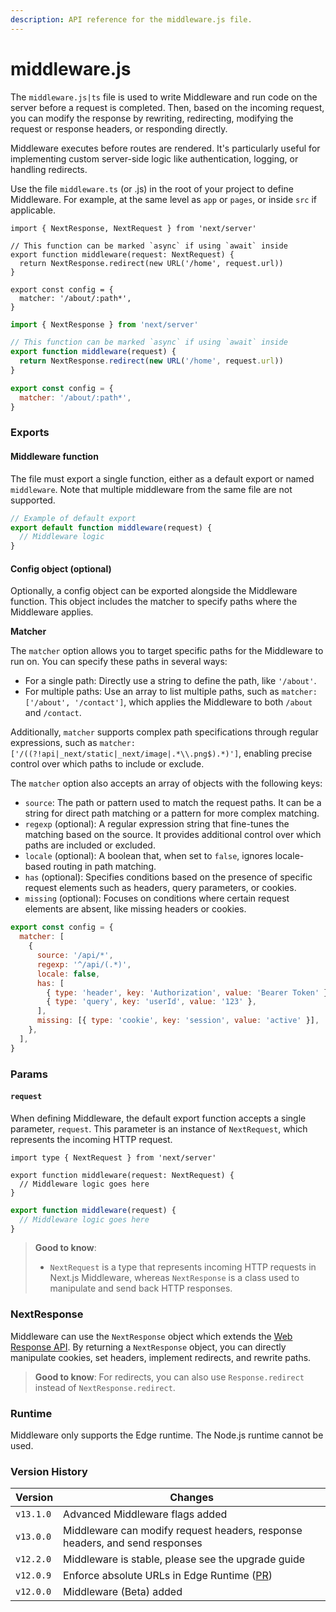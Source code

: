```yaml
---
description: API reference for the middleware.js file.
---
```


# middleware.js

The `middleware.js|ts` file is used to write Middleware and run code on the server before a request is completed. Then, based on the incoming request, you can modify the response by rewriting, redirecting, modifying the request or response headers, or responding directly.

Middleware executes before routes are rendered. It's particularly useful for implementing custom server-side logic like authentication, logging, or handling redirects.

Use the file `middleware.ts` (or .js) in the root of your project to define Middleware. For example, at the same level as `app` or `pages`, or inside `src` if applicable.

```tsx
import { NextResponse, NextRequest } from 'next/server'

// This function can be marked `async` if using `await` inside
export function middleware(request: NextRequest) {
  return NextResponse.redirect(new URL('/home', request.url))
}

export const config = {
  matcher: '/about/:path*',
}
```

```js
import { NextResponse } from 'next/server'

// This function can be marked `async` if using `await` inside
export function middleware(request) {
  return NextResponse.redirect(new URL('/home', request.url))
}

export const config = {
  matcher: '/about/:path*',
}
```

### Exports

#### Middleware function

The file must export a single function, either as a default export or named `middleware`. Note that multiple middleware from the same file are not supported.

```js
// Example of default export
export default function middleware(request) {
  // Middleware logic
}
```

#### Config object (optional)

Optionally, a config object can be exported alongside the Middleware function. This object includes the matcher to specify paths where the Middleware applies.

**Matcher**

The `matcher` option allows you to target specific paths for the Middleware to run on. You can specify these paths in several ways:

* For a single path: Directly use a string to define the path, like `'/about'`.
* For multiple paths: Use an array to list multiple paths, such as `matcher: ['/about', '/contact']`, which applies the Middleware to both `/about` and `/contact`.

Additionally, `matcher` supports complex path specifications through regular expressions, such as `matcher: ['/((?!api|_next/static|_next/image|.*\\.png$).*)']`, enabling precise control over which paths to include or exclude.

The `matcher` option also accepts an array of objects with the following keys:

* `source`: The path or pattern used to match the request paths. It can be a string for direct path matching or a pattern for more complex matching.
* `regexp` (optional): A regular expression string that fine-tunes the matching based on the source. It provides additional control over which paths are included or excluded.
* `locale` (optional): A boolean that, when set to `false`, ignores locale-based routing in path matching.
* `has` (optional): Specifies conditions based on the presence of specific request elements such as headers, query parameters, or cookies.
* `missing` (optional): Focuses on conditions where certain request elements are absent, like missing headers or cookies.

```js
export const config = {
  matcher: [
    {
      source: '/api/*',
      regexp: '^/api/(.*)',
      locale: false,
      has: [
        { type: 'header', key: 'Authorization', value: 'Bearer Token' },
        { type: 'query', key: 'userId', value: '123' },
      ],
      missing: [{ type: 'cookie', key: 'session', value: 'active' }],
    },
  ],
}
```

### Params

#### `request`

When defining Middleware, the default export function accepts a single parameter, `request`. This parameter is an instance of `NextRequest`, which represents the incoming HTTP request.

```tsx
import type { NextRequest } from 'next/server'

export function middleware(request: NextRequest) {
  // Middleware logic goes here
}
```

```js
export function middleware(request) {
  // Middleware logic goes here
}
```

> **Good to know**:
>
> * `NextRequest` is a type that represents incoming HTTP requests in Next.js Middleware, whereas `NextResponse` is a class used to manipulate and send back HTTP responses.

### NextResponse

Middleware can use the `NextResponse` object which extends the [Web Response API](https://developer.mozilla.org/en-US/docs/Web/API/Response). By returning a `NextResponse` object, you can directly manipulate cookies, set headers, implement redirects, and rewrite paths.

> **Good to know**: For redirects, you can also use `Response.redirect` instead of `NextResponse.redirect`.

### Runtime

Middleware only supports the Edge runtime. The Node.js runtime cannot be used.

### Version History

| Version   | Changes                                                                                    |
| --------- | ------------------------------------------------------------------------------------------ |
| `v13.1.0` | Advanced Middleware flags added                                                            |
| `v13.0.0` | Middleware can modify request headers, response headers, and send responses                |
| `v12.2.0` | Middleware is stable, please see the upgrade guide                                         |
| `v12.0.9` | Enforce absolute URLs in Edge Runtime ([PR](https://github.com/vercel/next.js/pull/33410)) |
| `v12.0.0` | Middleware (Beta) added                                                                    |
